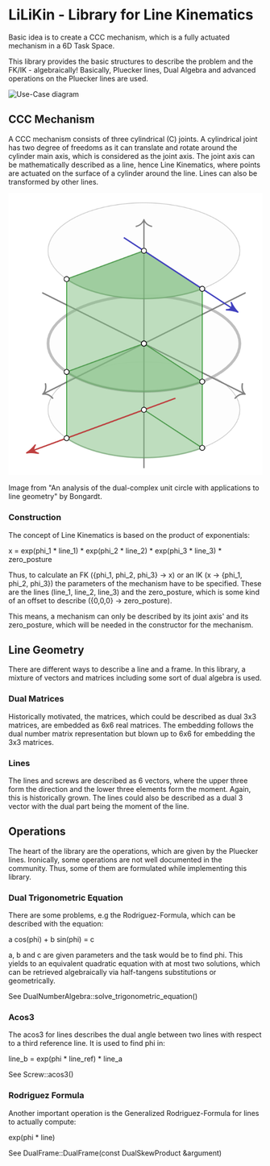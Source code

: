 # LiLiKin - Library for Line Kinematics

Basic idea is to create a CCC mechanism, which is a fully actuated mechanism in a 6D Task Space.

This library provides the basic structures to describe the problem and the FK/IK - algebraically!
Basically, Pluecker lines, Dual Algebra and advanced operations on the Pluecker lines are used.

![Use-Case diagram](https://www.plantuml.com/plantuml/png/PP3RQeGm48RlynHpsLwi3o0YAv6rulPmqmV8wgmRIA9COW-KldidfXInWYJvvfj_O8u-A0gBDI9_zKXGpRFHlGfwSZaKnVODPGdAWvfdOV0Q84n0Uhm563HX7mqHJ-L6Wt3MPzrf1ry2-BkJX2eWI2dX4VkRSjhRUqwBH2Rb1UawaULEXz3WP37G9ppFIEjql-fDSX-K6ymkBWanBZcjUqFo21tdMOxeaz1sgNoQw5tHi2-VVilreWmyBVOITs96l91QwtKbleKGSN9nEApBu1yE9JJfmZTsaf1bd0Svu4T0D_W_s6wXO2NBk9-PThrP1XJjVoHJC_2neGdltRgAvfOSUTHYpGy0)

## CCC Mechanism

A CCC mechanism consists of three cylindrical (C) joints.
A cylindrical joint has two degree of freedoms
  as it can translate and rotate around the cylinder main axis,
  which is considered as the joint axis.
The joint axis can be mathematically described as a line, hence Line Kinematics,
  where points are actuated on the surface of a cylinder around the line.
Lines can also be transformed by other lines.

![Vizualization of a line transformation](doc/images/cylinder.png)

Image from "An analysis of the dual-complex unit circle with applications to line geometry" by Bongardt.

### Construction

The concept of Line Kinematics is based on the product of exponentials:

x = exp(phi_1 * line_1) * exp(phi_2 * line_2) * exp(phi_3 * line_3) * zero_posture

Thus, to calculate an FK ({phi_1, phi_2, phi_3} -> x) or an IK (x -> {phi_1, phi_2, phi_3})
  the parameters of the mechanism have to be specified.
These are the lines (line_1, line_2, line_3) and the zero_posture,
  which is some kind of an offset to describe ({0,0,0} -> zero_posture).

This means, a mechanism can only be described by its joint axis' and its zero_posture, 
  which will be needed in the constructor for the mechanism.
  
## Line Geometry

There are different ways to describe a line and a frame. 
In this library, a mixture of vectors and matrices including some sort of dual algebra is used.

### Dual Matrices

Historically motivated, the matrices, 
  which could be described as dual 3x3 matrices,
  are embedded as 6x6 real matrices.
The embedding follows the dual number matrix representation but blown up to 6x6 for embedding the 3x3 matrices.

### Lines

The lines and screws are described as 6 vectors, 
  where the upper three form the direction and the lower three elements form the moment.
Again, this is historically grown.
The lines could also be described as a dual 3 vector with the dual part being the moment of the line.

## Operations

The heart of the library are the operations, which are given by the Pluecker lines.
Ironically, some operations are not well documented in the community.
Thus, some of them are formulated while implementing this library.

### Dual Trigonometric Equation

There are some problems, e.g the Rodriguez-Formula, which can be described with the equation:

a cos(phi) + b sin(phi) = c

a, b and c are given parameters and the task would be to find phi.
This yields to an equivalent quadratic equation with at most two solutions, 
  which can be retrieved algebraically via half-tangens substitutions
  or geometrically.
  
See DualNumberAlgebra::solve_trigonometric_equation()

### Acos3

The acos3 for lines describes the dual angle between two lines
  with respect to a third reference line.
It is used to find phi in:

line_b = exp(phi * line_ref) * line_a

See Screw::acos3()

### Rodriguez Formula

Another important operation is the Generalized Rodriguez-Formula for lines to actually compute:

exp(phi * line)

See DualFrame::DualFrame(const DualSkewProduct &argument)
